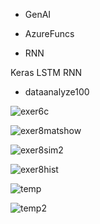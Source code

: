 * GenAI

* AzureFuncs

* RNN

Keras
LSTM
RNN

* dataanalyze100

![exer6c](https://github.com/user-attachments/assets/4531808f-2960-4766-b5f5-8eaab7533df3)

![exer8matshow](https://github.com/user-attachments/assets/eee07f41-2b69-4139-9539-a03edcfa8483)

![exer8sim2](https://github.com/user-attachments/assets/e3dbaba5-0e86-4463-a3a6-a108976824b9)

![exer8hist](https://github.com/user-attachments/assets/406d1a11-9b72-4af3-a32a-bb7c1682124b)

![temp](https://github.com/user-attachments/assets/4b22d721-1196-456a-959a-e381d309445e)

![temp2](https://github.com/user-attachments/assets/b4aaed8f-dc5f-496e-a821-b83a9c46bc42)
